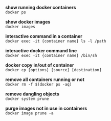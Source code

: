 **show running docker containers**</br>
`docker ps`

**show docker images**</br>
`docker images`

**interactive command in a container**</br>
`docker exec -it {container name} ls -l /path`

**interactive docker command line**</br>
`docker exec -it {container name} /bin/sh`

**docker copy in/out of container**</br>
`docker cp [options] [source] [destination]`

**remove all containers running or not**</br>
`docker rm -f $(docker ps -aq)`
 
**remove dangling objects**</br>
`docker system prune`
  
**purge images not in use in containers**</br>
`docker image prune -a`